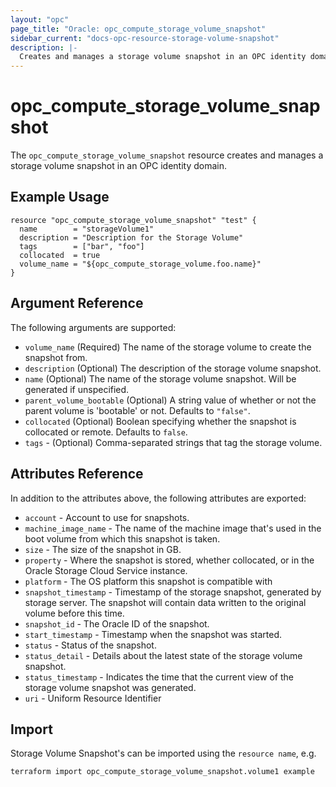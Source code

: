 ```yaml
---
layout: "opc"
page_title: "Oracle: opc_compute_storage_volume_snapshot"
sidebar_current: "docs-opc-resource-storage-volume-snapshot"
description: |-
  Creates and manages a storage volume snapshot in an OPC identity domain.
---
```


# opc\_compute\_storage\_volume_snapshot

The ``opc_compute_storage_volume_snapshot`` resource creates and manages a storage volume snapshot in an OPC identity domain.

## Example Usage

```
resource "opc_compute_storage_volume_snapshot" "test" {
  name        = "storageVolume1"
  description = "Description for the Storage Volume"
  tags        = ["bar", "foo"]
  collocated  = true
  volume_name = "${opc_compute_storage_volume.foo.name}"
}
```

## Argument Reference

The following arguments are supported:

* `volume_name` (Required) The name of the storage volume to create the snapshot from.
* `description` (Optional) The description of the storage volume snapshot.
* `name` (Optional) The name of the storage volume snapshot. Will be generated if unspecified.
* `parent_volume_bootable` (Optional) A string value of whether or not the parent volume is 'bootable' or not. Defaults to `"false"`.
* `collocated` (Optional) Boolean specifying whether the snapshot is collocated or remote. Defaults to `false`.
* `tags` - (Optional) Comma-separated strings that tag the storage volume.

## Attributes Reference

In addition to the attributes above, the following attributes are exported:

* `account` - Account to use for snapshots.
* `machine_image_name` - The name of the machine image that's used in the boot volume from which this snapshot is taken.
* `size` - The size of the snapshot in GB.
* `property` - Where the snapshot is stored, whether collocated, or in the Oracle Storage Cloud Service instance.
* `platform` - The OS platform this snapshot is compatible with
* `snapshot_timestamp` - Timestamp of the storage snapshot, generated by storage server. The snapshot will contain data written to the original volume before this time.
* `snapshot_id` - The Oracle ID of the snapshot.
* `start_timestamp` - Timestamp when the snapshot was started.
* `status` - Status of the snapshot.
* `status_detail` - Details about the latest state of the storage volume snapshot.
* `status_timestamp` - Indicates the time that the current view of the storage volume snapshot was generated.
* `uri` - Uniform Resource Identifier

## Import

Storage Volume Snapshot's can be imported using the `resource name`, e.g.

```
terraform import opc_compute_storage_volume_snapshot.volume1 example
```
